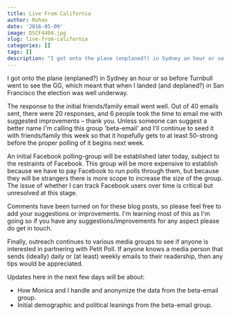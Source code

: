 ```yaml
---
title: Live From California
author: Rohan
date: '2016-05-09'
image: DSCF4404.jpg
slug: live-from-california
categories: []
tags: []
description: "I got onto the plane (enplaned?) in Sydney an hour or so before Turnbull went to see the GG, which meant that when I landed (and deplaned?) in San Francisco the election was well underway."
---
```

I got onto the plane (enplaned?) in Sydney an hour or so before Turnbull went to see the GG, which meant that when I landed (and deplaned?) in San Francisco the election was well underway.

The response to the initial friends/family email went well. Out of 40 emails sent, there were 20 responses, and 6 people took the time to email me with suggested improvements – thank you. Unless someone can suggest a better name I'm calling this group 'beta-email' and I'll continue to seed it with friends/family this week so that it hopefully gets to at least 50-strong before the proper polling of it begins next week.

An initial Facebook polling-group will be established later today, subject to the restraints of Facebook. This group will be more expensive to establish because we have to pay Facebook to run polls through them, but because they will be strangers there is more scope to increase the size of the group. The issue of whether I can track Facebook users over time is critical but unresolved at this stage.

Comments have been turned on for these blog posts, so please feel free to add your suggestions or improvements. I'm learning most of this as I'm going so if you have any suggestions/improvements for any aspect please do get in touch.

Finally, outreach continues to various media groups to see if anyone is interested in partnering with Petit Poll. If anyone knows a media person that sends (ideally) daily or (at least) weekly emails to their readership, then any tips would be appreciated.

Updates here in the next few days will be about:

- How Monica and I handle and anonymize the data from the beta-email group.
- Initial demographic and political leanings from the beta-email group.

